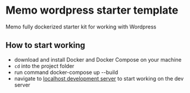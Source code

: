 # Memo wordpress starter template
Memo fully dockerized starter kit for working with Wordpress

## How to start working
- download and install Docker and Docker Compose on your machine
- `cd` into the project folder
- run command docker-compose up --build
- navigate to [localhost development server](localhost) to start working on the dev server

